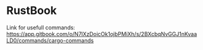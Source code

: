 # RustBook

Link for usefull commands:
https://app.gitbook.com/o/N7lXzDoicOk1ojbPMiXh/s/2BXcbqNvGGJ1nKvaaLD0/commands/cargo-commands
